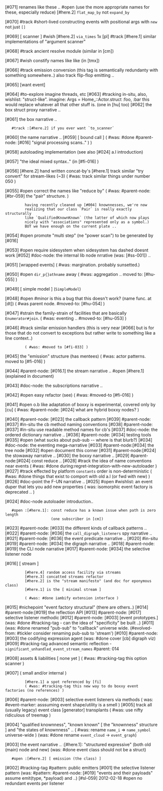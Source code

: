 [#071]       renames like these ..
       #open (use the more appropriate names for these, especially reduce)
             [#here.2] `flat_map_by` not `expand_by`

[#070]       #track #short-lived constructing events with positional args
             with `new` not just `[]`

[#069]       [ scanner ]
       #wish  [#here.2] `via_times` 1x [pl]
       #track [#here.1] similar implementations of "argument scanner"

[#068]       #track ancient resolve module (similar in [cm])

[#067] #wish constify names like like (in [tmx])

[#066]       #track emission conversion (this tag is semantically
             redundanty with something somewhere..)
             also track flip-flop emitting ..

[#065]       [want event]

[#064]    #to-explore imagine threads, etc
[#063]       #tracking in-situ, also, wishlist: "struct-like". imagine:
               Args = Home_::Actor.struct :foo, :bar
               this would replace whatever all that other stuff is.
               (one in [hu] too)
[#062]       the box struct proxy narrative ..

[#061]       the box narrative ..

       #track :[#here.2] if you ever want `to_scanner`

[#060]       the name narrative ..
[#059]       [ bound call ]
             ( #was: #done #parent-node: [#016] "signal processing scans.." ) )

[#058]       autoloading implementation (see also [#024] a.l introduction)

[#057]       "the ideal mixed syntax.." (in [#fi-016] )

[#056]       [#here.2] hand written concat-by's
             [#here.1] track similar "try convert" for stream-likes (~3)
             ( #was: track similar things under number 050 )

[#055] #open correct the names like "reduce by"
             ( #was: #parent-node: [#br-059]  the "pair" structure. )

             having recently cleaned up [#004] knownnesses, we're now
             realizing that our class `Pair` is really exactly structurally
             like `QualifiedKnownKnown` (the latter of which now plays
             nicely with "associations" represented only as a symbol.)
             BUT we have enough on the current plate ..


[#054] #open promote "multi step" (ne "power scan") to be generated by [#016]

[#053] #open require sidesystem when sidesystem has dashed doesnt work
[#052]       #doc-node: the internal lib node nrrative (was: [#ss-001]) ..

[#051]       [wrapped events]
             ( #was: margination. probably sunsetted.)

[#050] #open `dir_p{}athname` away
             ( #was: aggregation .. moved to: [#hu-055] )

[#049]       [ simple model ]  (`SimpleModel`)

[#048] #open #minor is this a bug that this doesn't work? (name func. at [dt])
             ( #was parent node. #moved-to: [#hu-054] )

[#047]       #strain the family-strain of facilities that are basically
             `Enumerator#join`. ( #was: eventing .. #moved-to: [#hu-053] )

[#046] #track similar emission handlers (this is very near [#066] but is
              for those that do not convert to exceptions but rather
              write to something like a line context..)

             ( #was: #moved to [#fi-033] )

[#045]       the "emission" structure (has mentees)
             ( #was: actor patterns. moved to [#fi-016] )

[#044]       #parent-node: [#016.1] the stream narrative ..
       #open  [#here.1]  (explained in document)

[#043]       #doc-node: the subscriptions narrative ..

[#042] #open easy refactor (see)
             ( #was: #moved-to [#fi-016] )

[#041] #open o.b like adaptation of boxxy is experimental, covered only by [cu]
             ( #was: #parent-node: [#024] what are hybrid boxxy nodes? )

[#040]       #parent-node: [#023] the callback pattern
[#039]       #parent-node: [#037] #in-situ the cb method naming conventions
[#038]       #parent-node: [#037] #in-situ use readable method names for cb's
[#037]       #doc-node: the ordered dictionary narrative ..
[#036]       #parent-node: [#034] testing tools
[#035] #open (what sucks about pub-sub -- where is that blurb?)
[#034]       #doc-node: the eventing mega-narrative
[#033]       #parent-node:[#034] the tree node
[#032] #open document this corner
[#031]       #parent-node:[#024] the stowaway narrative ..
[#030]       the boxxy narrative ..
[#029]       #parent-node:[#024] const reduce ..
[#028]       #track the idea of name conventions near events
             ( #was: #done during:regret-integration-with-new-autoloader )
[#027]       #track effected by platform `constants` order is non-deterministic
             ( #was: #done things that exist to comport with old a.l (or fwd with new) )
[#026]       #doc-point the F-UN narrative ..
[#025] #open #wishlist: an event duper that lets you add new properties
             ( was: isomorphic event factory is deprecated .. )

[#024]       #doc-node autoloader introduction..

       #open :[#here.1]: const reduce has a known issue when path is zero length
                         (one subscriber in [cm])

[#023]       #parent-node: [#033] the different kinds of callback patterns ..
[#022]       #parent-node: [#036] the `call_digraph_listeners` spy narrative ..
[#021]       #parent-node: [#036] the event predicate narrative ..
[#020]       #in-situ
[#019]       #parent-node: [#034] the digraph narrative ..
[#018]       #parent-node: [#019] the CLI node narrative
[#017]       #parent-node: [#034] the selective listener node

[#016]       [ stream ]

             [#here.4] random access facility via streams
             [#here.3] concatted streams refactor
             [#here.2] is the "stream manifesto" (and doc for eponymous class)
             [#here.1] is the [ minimal stream ]

             ( #was: #done iambify extension interface )
[#015]       #nichepoint "event factory structural" (there are others..)
[#014]       #parent-node:[#019] the reflection API
[#013]       #parent-node: [#017] selective listener methodic
[#012]       #parent-node: [#003]  [event prototypes.]
             (was: #done #tracking-tag - can the idea of "specificity" be built ..)
[#011]       (was: #done renamed "pub-sub" to "callback" universe wide.
               (#evolved-from: #tickler consider renaming pub-sub to 'stream')
[#010]       #parent-node: [#003] the codifying expression agent
             (was: #done cover [cb] digraph viz)
[#009]       #tracking-tag advanced semantic reflection -
               `significant_unhandled_event_stream_names`
               #parent: 014

[#008]       assets & liabilities
             [ none yet ]
             ( #was: #tracking-tag this option scanner )

[#007]       ( small and/or internal )

             [#here.1] a spot referenced by [fi]
             ( #was: #tracking-tag this new way to do boxxy event factories (no references) )

[#006]       #parent-node: [#003] selective event listeners via methods
             ( was: #event-marker: asssuming event shape/utility is a smell )
[#005]       track all (usually legacy) event class [generator] transplants
             ( #was: use nifty ridiculous of treemap )

[#004]       "qualified knownness", "known known"
             [ the "knownness" structure ] and "the states of knownness" ..
             ( #was: rename `name_i` => `name_symbol` universe-wide )
             (was: #done rename `event_cloud` -> `event_graph`)

[#003]       the event narrative ..
             :[#here.1]: "structured expressive" (both old (main) node and new)
             (was: #done event class should not be a struct)

       #open :[#here.2] [ emission (the class) ]

[#002]       #tracking-tag #pattern: public emitters
[#001]       the selective listener pattern
             (was: #pattern: #parent-node: [#019] "events and their payloads"
               assume emit(type, *payload) and ..)
[#sl-059] 2012-02-18 #open no redundant events per listener
